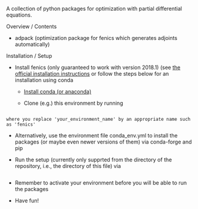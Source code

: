 A collection of python packages for optimization with partial differential equations.

Overview / Contents
-  adpack (optimization package for fenics which generates adjoints automatically)

Installation / Setup

- Install fenics (only guaranteed to work with version 2018.1) (see [the official installation instructions](https://fenicsproject.org/download/) or follow the steps below for an installation using conda

  - [Install conda (or anaconda)](https://docs.conda.io/projects/conda/en/latest/user-guide/install/index.html)

  - Clone (e.g.) this environment by running 

```conda env create -f conda_env.yml -n your_environment_name
```
    where you replace 'your_environment_name' by an appropriate name such as 'fenics'

  - Alternatively, use the environment file conda_env.yml to install the packages (or maybe even newer versions of them) via conda-forge and pip


- Run the setup (currently only supprted from the directory of the repository, i.e., the directory of this file) via

```bash setup.sh
```

- Remember to activate your environment before you will be able to run the packages


- Have fun!
